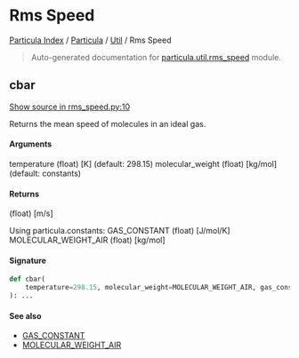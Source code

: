 # Rms Speed

[Particula Index](../../README.md#particula-index) / [Particula](../index.md#particula) / [Util](./index.md#util) / Rms Speed

> Auto-generated documentation for [particula.util.rms_speed](../../../../particula/util/rms_speed.py) module.

## cbar

[Show source in rms_speed.py:10](../../../../particula/util/rms_speed.py#L10)

Returns the mean speed of molecules in an ideal gas.

#### Arguments

temperature           (float) [K]      (default: 298.15)
molecular_weight      (float) [kg/mol] (default: constants)

#### Returns

(float) [m/s]

Using particula.constants:
    GAS_CONSTANT            (float) [J/mol/K]
    MOLECULAR_WEIGHT_AIR    (float) [kg/mol]

#### Signature

```python
def cbar(
    temperature=298.15, molecular_weight=MOLECULAR_WEIGHT_AIR, gas_constant=GAS_CONSTANT
): ...
```

#### See also

- [GAS_CONSTANT](../constants.md#gas_constant)
- [MOLECULAR_WEIGHT_AIR](../constants.md#molecular_weight_air)
